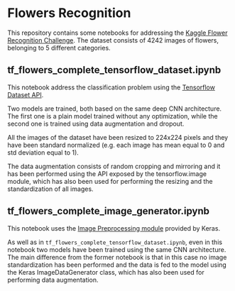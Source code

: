 # Flowers Recognition

This repository contains some notebooks for addressing the [Kaggle Flower Recognition Challenge](https://www.kaggle.com/alxmamaev/flowers-recognition). The dataset consists of 4242 images of flowers, belonging to 5 different categories.

## tf_flowers_complete_tensorflow_dataset.ipynb
This notebook address the classification problem using the  [Tensorflow Dataset API](https://tensorflow.google.cn/api_docs/python/tf/data/Dataset?version=stable). 

Two models are trained, both based on the same deep CNN architecture. The first one is a plain model trained without
any optimization, while the second one is trained using data augmentation and dropout. 

All the images of the dataset have been resized to 224x224 pixels and they have been standard normalized (e.g. each image has mean equal to 0 and std deviation equal to 1).

The data augmentation consists of random cropping and mirroring and it has been performed using the API exposed by the tensorflow.image module, which has also been used for performing the resizing and the standardization of all images.

## tf_flowers_complete_image_generator.ipynb
This notebook uses the [Image Preprocessing module](https://keras.io/preprocessing/image/) provided by Keras. 

As well as in ``tf_flowers_complete_tensorflow_dataset.ipynb``, even in this notebook two models have been trained using the same CNN architecture. The main difference from the former notebook is that in this case no image standardization has been performed and the data is fed to the model using the Keras ImageDataGenerator class, which has also been used for performing data augmentation.